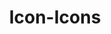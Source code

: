 ---
blog: https://blog.icon-icons.com/
dribbble: https://dribbble.com/icon-icons
facebook: https://facebook.com/iconiconscom
instagram: https://instagram.com/iconicons_com
logohandle: icon-icons
pinterest: https://pinterest.com/iconicons_com
sort: iconicons
title: Icon-Icons
twitter: https://x.com/iconiconscom
website: https://icon-icons.com/
---